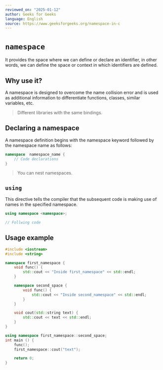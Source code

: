 ```yaml
---
reviewed_on: "2025-01-12"
author: Geeks for Geeks
language: English
source: https://www.geeksforgeeks.org/namespace-in-c
---
```


# `namespace`

It provides the space where we can define or declare an identifier, in other words, we can define the space or context in which identifiers are defined.

## Why use it?

A namespace is designed to overcome the name collision error and is used as additional information to differentiate functions, classes, similar variables, etc.

> Different libraries with the same bindings.

## Declaring a namespace

A namespace definition begins with the namespace keyword followed by the namespace name as follows:

```c++
namespace  namespace_name {
	// Code declarations
}
```

> You can nest namespaces.

## `using`

This directive tells the compiler that the subsequent code is making use of names in the specified namespace.

```c++
using namespace <namespace>;

// Follwing code
```

## Usage example

```c++
#include <iostream>
#include <string>

namespace first_namespace {
	void func() {
		std::cout << "Inside first_namespace" << std::endl;
	}

	namespace second_space {
		void func() {
			std::cout << "Inside second_namespace" << std::endl;
		}
	}

	void cout(std::string text) {
		std::cout << text << std::endl;
	}
}

using namespace first_namespace::second_space;
int main () {
	func();
	first_namespace::cout("text");

	return 0;
}
```
